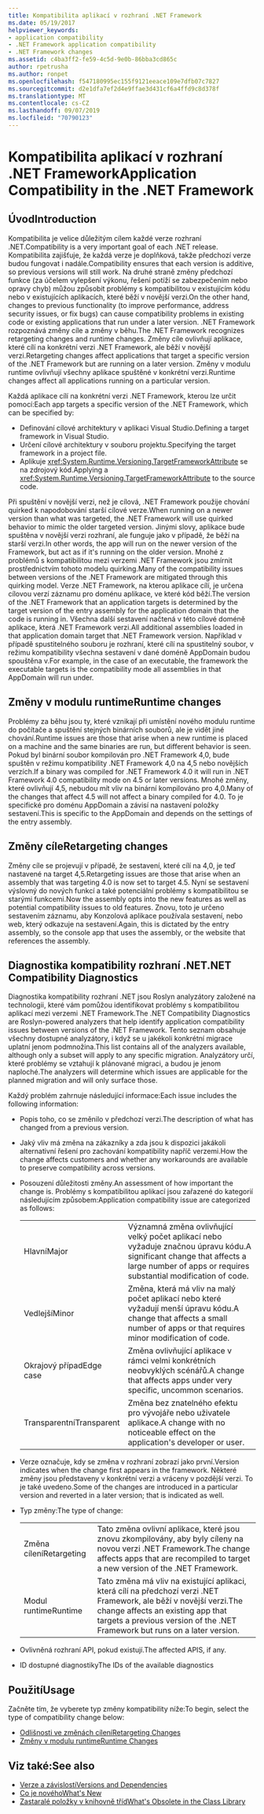 ```yaml
---
title: Kompatibilita aplikací v rozhraní .NET Framework
ms.date: 05/19/2017
helpviewer_keywords:
- application compatibility
- .NET Framework application compatibility
- .NET Framework changes
ms.assetid: c4ba3ff2-fe59-4c5d-9e0b-86bba3cd865c
author: rpetrusha
ms.author: ronpet
ms.openlocfilehash: f547180995ec155f9121eeace109e7dfb07c7827
ms.sourcegitcommit: d2e1dfa7ef2d4e9ffae3d431cf6a4ffd9c8d378f
ms.translationtype: MT
ms.contentlocale: cs-CZ
ms.lasthandoff: 09/07/2019
ms.locfileid: "70790123"
---
```

# <a name="application-compatibility-in-the-net-framework"></a><span data-ttu-id="e7507-102">Kompatibilita aplikací v rozhraní .NET Framework</span><span class="sxs-lookup"><span data-stu-id="e7507-102">Application Compatibility in the .NET Framework</span></span>

## <a name="introduction"></a><span data-ttu-id="e7507-103">Úvod</span><span class="sxs-lookup"><span data-stu-id="e7507-103">Introduction</span></span>
<span data-ttu-id="e7507-104">Kompatibilita je velice důležitým cílem každé verze rozhraní .NET.</span><span class="sxs-lookup"><span data-stu-id="e7507-104">Compatibility is a very important goal of each .NET release.</span></span> <span data-ttu-id="e7507-105">Kompatibilita zajišťuje, že každá verze je doplňková, takže předchozí verze budou fungovat i nadále.</span><span class="sxs-lookup"><span data-stu-id="e7507-105">Compatibility ensures that each version is additive, so previous versions will still work.</span></span> <span data-ttu-id="e7507-106">Na druhé straně změny předchozí funkce (za účelem vylepšení výkonu, řešení potíží se zabezpečením nebo opravy chyb) můžou způsobit problémy s kompatibilitou v existujícím kódu nebo v existujících aplikacích, které běží v novější verzi.</span><span class="sxs-lookup"><span data-stu-id="e7507-106">On the other hand, changes to previous functionality (to improve performance, address security issues, or fix bugs) can cause compatibility problems in existing code or existing applications that run under a later version.</span></span> <span data-ttu-id="e7507-107">.NET Framework rozpoznává změny cíle a změny v běhu.</span><span class="sxs-lookup"><span data-stu-id="e7507-107">The .NET Framework recognizes retargeting changes and runtime changes.</span></span> <span data-ttu-id="e7507-108">Změny cíle ovlivňují aplikace, které cílí na konkrétní verzi .NET Framework, ale běží v novější verzi.</span><span class="sxs-lookup"><span data-stu-id="e7507-108">Retargeting changes affect applications that target a specific version of the .NET Framework but are running on a later version.</span></span> <span data-ttu-id="e7507-109">Změny v modulu runtime ovlivňují všechny aplikace spuštěné v konkrétní verzi.</span><span class="sxs-lookup"><span data-stu-id="e7507-109">Runtime changes affect all applications running on a particular version.</span></span>

<span data-ttu-id="e7507-110">Každá aplikace cílí na konkrétní verzi .NET Framework, kterou lze určit pomocí:</span><span class="sxs-lookup"><span data-stu-id="e7507-110">Each app targets a specific version of the .NET Framework, which can be specified by:</span></span>

- <span data-ttu-id="e7507-111">Definování cílové architektury v aplikaci Visual Studio.</span><span class="sxs-lookup"><span data-stu-id="e7507-111">Defining a target framework in Visual Studio.</span></span>
- <span data-ttu-id="e7507-112">Určení cílové architektury v souboru projektu.</span><span class="sxs-lookup"><span data-stu-id="e7507-112">Specifying the target framework in a project file.</span></span>
- <span data-ttu-id="e7507-113">Aplikuje <xref:System.Runtime.Versioning.TargetFrameworkAttribute> se na zdrojový kód.</span><span class="sxs-lookup"><span data-stu-id="e7507-113">Applying a <xref:System.Runtime.Versioning.TargetFrameworkAttribute> to the source code.</span></span>

<span data-ttu-id="e7507-114">Při spuštění v novější verzi, než je cílová, .NET Framework použije chování quirked k napodobování starší cílové verze.</span><span class="sxs-lookup"><span data-stu-id="e7507-114">When running on a newer version than what was targeted, the .NET Framework will use quirked behavior to mimic the older targeted version.</span></span> <span data-ttu-id="e7507-115">Jinými slovy, aplikace bude spuštěna v novější verzi rozhraní, ale funguje jako v případě, že běží na starší verzi.</span><span class="sxs-lookup"><span data-stu-id="e7507-115">In other words, the app will run on the newer version of the Framework, but act as if it's running on the older version.</span></span> <span data-ttu-id="e7507-116">Mnohé z problémů s kompatibilitou mezi verzemi .NET Framework jsou zmírnit prostřednictvím tohoto modelu quirking.</span><span class="sxs-lookup"><span data-stu-id="e7507-116">Many of the compatibility issues between versions of the .NET Framework are mitigated through this quirking model.</span></span> <span data-ttu-id="e7507-117">Verze .NET Framework, na kterou aplikace cílí, je určena cílovou verzí záznamu pro doménu aplikace, ve které kód běží.</span><span class="sxs-lookup"><span data-stu-id="e7507-117">The version of the .NET Framework that an application targets is determined by the target version of the entry assembly for the application domain that the code is running in.</span></span> <span data-ttu-id="e7507-118">Všechna další sestavení načtená v této cílové doméně aplikace, která .NET Framework verzi.</span><span class="sxs-lookup"><span data-stu-id="e7507-118">All additional assemblies loaded in that application domain target that .NET Framework version.</span></span> <span data-ttu-id="e7507-119">Například v případě spustitelného souboru je rozhraní, které cílí na spustitelný soubor, v režimu kompatibility všechna sestavení v dané doméně AppDomain budou spouštěna v.</span><span class="sxs-lookup"><span data-stu-id="e7507-119">For example, in the case of an executable, the framework the executable targets is the compatibility mode all assemblies in that AppDomain will run under.</span></span>

## <a name="runtime-changes"></a><span data-ttu-id="e7507-120">Změny v modulu runtime</span><span class="sxs-lookup"><span data-stu-id="e7507-120">Runtime changes</span></span>

<span data-ttu-id="e7507-121">Problémy za běhu jsou ty, které vznikají při umístění nového modulu runtime do počítače a spuštění stejných binárních souborů, ale je vidět jiné chování.</span><span class="sxs-lookup"><span data-stu-id="e7507-121">Runtime issues are those that arise when a new runtime is placed on a machine and the same binaries are run, but different behavior is seen.</span></span> <span data-ttu-id="e7507-122">Pokud byl binární soubor kompilován pro .NET Framework 4,0, bude spuštěn v režimu kompatibility .NET Framework 4,0 na 4,5 nebo novějších verzích.</span><span class="sxs-lookup"><span data-stu-id="e7507-122">If a binary was compiled for .NET Framework 4.0 it will run in .NET Framework 4.0 compatibility mode on 4.5 or later versions.</span></span> <span data-ttu-id="e7507-123">Mnohé změny, které ovlivňují 4,5, nebudou mít vliv na binární kompilováno pro 4,0.</span><span class="sxs-lookup"><span data-stu-id="e7507-123">Many of the changes that affect 4.5 will not affect a binary compiled for 4.0.</span></span> <span data-ttu-id="e7507-124">To je specifické pro doménu AppDomain a závisí na nastavení položky sestavení.</span><span class="sxs-lookup"><span data-stu-id="e7507-124">This is specific to the AppDomain and depends on the settings of the entry assembly.</span></span>

## <a name="retargeting-changes"></a><span data-ttu-id="e7507-125">Změny cíle</span><span class="sxs-lookup"><span data-stu-id="e7507-125">Retargeting changes</span></span>

<span data-ttu-id="e7507-126">Změny cíle se projevují v případě, že sestavení, které cílí na 4,0, je teď nastavené na target 4,5.</span><span class="sxs-lookup"><span data-stu-id="e7507-126">Retargeting issues are those that arise when an assembly that was targeting 4.0 is now set to target 4.5.</span></span> <span data-ttu-id="e7507-127">Nyní se sestavení výslovný do nových funkcí a také potenciální problémy s kompatibilitou se starými funkcemi.</span><span class="sxs-lookup"><span data-stu-id="e7507-127">Now the assembly opts into the new features as well as potential compatibility issues to old features.</span></span> <span data-ttu-id="e7507-128">Znovu, toto je určeno sestavením záznamu, aby Konzolová aplikace používala sestavení, nebo web, který odkazuje na sestavení.</span><span class="sxs-lookup"><span data-stu-id="e7507-128">Again, this is dictated by the entry assembly, so the console app that uses the assembly, or the website that references the assembly.</span></span>

## <a name="net-compatibility-diagnostics"></a><span data-ttu-id="e7507-129">Diagnostika kompatibility rozhraní .NET</span><span class="sxs-lookup"><span data-stu-id="e7507-129">.NET Compatibility Diagnostics</span></span>

<span data-ttu-id="e7507-130">Diagnostika kompatibility rozhraní .NET jsou Roslyn analyzátory založené na technologii, které vám pomůžou identifikovat problémy s kompatibilitou aplikací mezi verzemi .NET Framework.</span><span class="sxs-lookup"><span data-stu-id="e7507-130">The .NET Compatibility Diagnostics are Roslyn-powered analyzers that help identify application compatibility issues between versions of the .NET Framework.</span></span> <span data-ttu-id="e7507-131">Tento seznam obsahuje všechny dostupné analyzátory, i když se u jakékoli konkrétní migrace uplatní jenom podmnožina.</span><span class="sxs-lookup"><span data-stu-id="e7507-131">This list contains all of the analyzers available, although only a subset will apply to any specific migration.</span></span> <span data-ttu-id="e7507-132">Analyzátory určí, které problémy se vztahují k plánované migraci, a budou je jenom naploché.</span><span class="sxs-lookup"><span data-stu-id="e7507-132">The analyzers will determine which issues are applicable for the planned migration and will only surface those.</span></span>

<span data-ttu-id="e7507-133">Každý problém zahrnuje následující informace:</span><span class="sxs-lookup"><span data-stu-id="e7507-133">Each issue includes the following information:</span></span>

- <span data-ttu-id="e7507-134">Popis toho, co se změnilo v předchozí verzi.</span><span class="sxs-lookup"><span data-stu-id="e7507-134">The description of what has changed from a previous version.</span></span>

- <span data-ttu-id="e7507-135">Jaký vliv má změna na zákazníky a zda jsou k dispozici jakákoli alternativní řešení pro zachování kompatibility napříč verzemi.</span><span class="sxs-lookup"><span data-stu-id="e7507-135">How the change affects customers and whether any workarounds are available to preserve compatibility across versions.</span></span>

- <span data-ttu-id="e7507-136">Posouzení důležitosti změny.</span><span class="sxs-lookup"><span data-stu-id="e7507-136">An assessment of how important the change is.</span></span> <span data-ttu-id="e7507-137">Problémy s kompatibilitou aplikací jsou zařazené do kategorií následujícím způsobem:</span><span class="sxs-lookup"><span data-stu-id="e7507-137">Application compatibility issue are categorized as follows:</span></span>

    |   |   |
    |---|---|
    |<span data-ttu-id="e7507-138">Hlavní</span><span class="sxs-lookup"><span data-stu-id="e7507-138">Major</span></span>|<span data-ttu-id="e7507-139">Významná změna ovlivňující velký počet aplikací nebo vyžaduje značnou úpravu kódu.</span><span class="sxs-lookup"><span data-stu-id="e7507-139">A significant change that affects a large number of apps or requires substantial modification of code.</span></span>|
    |<span data-ttu-id="e7507-140">Vedlejší</span><span class="sxs-lookup"><span data-stu-id="e7507-140">Minor</span></span>|<span data-ttu-id="e7507-141">Změna, která má vliv na malý počet aplikací nebo které vyžadují menší úpravu kódu.</span><span class="sxs-lookup"><span data-stu-id="e7507-141">A change that affects a small number of apps or that requires minor modification of code.</span></span>|
    |<span data-ttu-id="e7507-142">Okrajový případ</span><span class="sxs-lookup"><span data-stu-id="e7507-142">Edge case</span></span>|<span data-ttu-id="e7507-143">Změna ovlivňující aplikace v rámci velmi konkrétních neobvyklých scénářů.</span><span class="sxs-lookup"><span data-stu-id="e7507-143">A change that affects apps under very specific, uncommon scenarios.</span></span>|
    |<span data-ttu-id="e7507-144">Transparentní</span><span class="sxs-lookup"><span data-stu-id="e7507-144">Transparent</span></span>|<span data-ttu-id="e7507-145">Změna bez znatelného efektu pro vývojáře nebo uživatele aplikace.</span><span class="sxs-lookup"><span data-stu-id="e7507-145">A change with no noticeable effect on the application's developer or user.</span></span>|

- <span data-ttu-id="e7507-146">Verze označuje, kdy se změna v rozhraní zobrazí jako první.</span><span class="sxs-lookup"><span data-stu-id="e7507-146">Version indicates when the change first appears in the framework.</span></span> <span data-ttu-id="e7507-147">Některé změny jsou představeny v konkrétní verzi a vráceny v pozdější verzi. To je také uvedeno.</span><span class="sxs-lookup"><span data-stu-id="e7507-147">Some of the changes are introduced in a particular version and reverted in a later version; that is indicated as well.</span></span>

- <span data-ttu-id="e7507-148">Typ změny:</span><span class="sxs-lookup"><span data-stu-id="e7507-148">The type of change:</span></span>

    |   |   |
    |---|---|
    |<span data-ttu-id="e7507-149">Změna cílení</span><span class="sxs-lookup"><span data-stu-id="e7507-149">Retargeting</span></span>|<span data-ttu-id="e7507-150">Tato změna ovlivní aplikace, které jsou znovu zkompilovány, aby byly cíleny na novou verzi .NET Framework.</span><span class="sxs-lookup"><span data-stu-id="e7507-150">The change affects apps that are recompiled to target a new version of the .NET Framework.</span></span>|
    |<span data-ttu-id="e7507-151">Modul runtime</span><span class="sxs-lookup"><span data-stu-id="e7507-151">Runtime</span></span>|<span data-ttu-id="e7507-152">Tato změna má vliv na existující aplikaci, která cílí na předchozí verzi .NET Framework, ale běží v novější verzi.</span><span class="sxs-lookup"><span data-stu-id="e7507-152">The change affects an existing app that targets a previous version of the .NET Framework but runs on a later version.</span></span>|

- <span data-ttu-id="e7507-153">Ovlivněná rozhraní API, pokud existují.</span><span class="sxs-lookup"><span data-stu-id="e7507-153">The affected APIS, if any.</span></span>

- <span data-ttu-id="e7507-154">ID dostupné diagnostiky</span><span class="sxs-lookup"><span data-stu-id="e7507-154">The IDs of the available diagnostics</span></span>

## <a name="usage"></a><span data-ttu-id="e7507-155">Použití</span><span class="sxs-lookup"><span data-stu-id="e7507-155">Usage</span></span>
<span data-ttu-id="e7507-156">Začněte tím, že vyberete typ změny kompatibility níže:</span><span class="sxs-lookup"><span data-stu-id="e7507-156">To begin, select the type of compatibility change below:</span></span>

- [<span data-ttu-id="e7507-157">Odlišnosti ve změnách cílení</span><span class="sxs-lookup"><span data-stu-id="e7507-157">Retargeting Changes</span></span>](./retargeting/index.md)
- [<span data-ttu-id="e7507-158">Změny v modulu runtime</span><span class="sxs-lookup"><span data-stu-id="e7507-158">Runtime Changes</span></span>](./runtime/index.md)

## <a name="see-also"></a><span data-ttu-id="e7507-159">Viz také:</span><span class="sxs-lookup"><span data-stu-id="e7507-159">See also</span></span>

- [<span data-ttu-id="e7507-160">Verze a závislosti</span><span class="sxs-lookup"><span data-stu-id="e7507-160">Versions and Dependencies</span></span>](versions-and-dependencies.md)
- [<span data-ttu-id="e7507-161">Co je nového</span><span class="sxs-lookup"><span data-stu-id="e7507-161">What's New</span></span>](../whats-new/index.md)
- [<span data-ttu-id="e7507-162">Zastaralé položky v knihovně tříd</span><span class="sxs-lookup"><span data-stu-id="e7507-162">What's Obsolete in the Class Library</span></span>](../whats-new/whats-obsolete.md)
